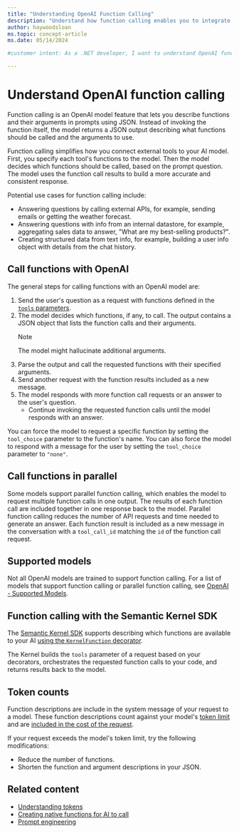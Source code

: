 ```yaml
---
title: "Understanding OpenAI Function Calling"
description: "Understand how function calling enables you to integrate external tools with your OpenAI application."
author: haywoodsloan
ms.topic: concept-article 
ms.date: 05/14/2024

#customer intent: As a .NET developer, I want to understand OpenAI function calling so that I can integrate external tools with AI completions in my .NET project.

---
```


# Understand OpenAI function calling

Function calling is an OpenAI model feature that lets you describe functions and their arguments in prompts using JSON. Instead of invoking the function itself, the model returns a JSON output describing what functions should be called and the arguments to use.

Function calling simplifies how you connect external tools to your AI model. First, you specify each tool's functions to the model. Then the model decides which functions should be called, based on the prompt question. The model uses the function call results to build a more accurate and consistent response.

Potential use cases for function calling include:

* Answering questions by calling external APIs, for example, sending emails or getting the weather forecast.
* Answering questions with info from an internal datastore, for example, aggregating sales data to answer, "What are my best-selling products?".
* Creating structured data from text info, for example, building a user info object with details from the chat history.

## Call functions with OpenAI

The general steps for calling functions with an OpenAI model are:

1. Send the user's question as a request with functions defined in the [`tools` parameters](https://platform.openai.com/docs/api-reference/chat/create#chat-create-tools).
1. The model decides which functions, if any, to call. The output contains a JSON object that lists the function calls and their arguments.
    > [!NOTE]
    > The model might hallucinate additional arguments.
1. Parse the output and call the requested functions with their specified arguments.
1. Send another request with the function results included as a new message.
1. The model responds with more function call requests or an answer to the user's question.
   * Continue invoking the requested function calls until the model responds with an answer.

You can force the model to request a specific function by setting the `tool_choice` parameter to the function's name. You can also force the model to respond with a message for the user by setting the `tool_choice` parameter to `"none"`.

## Call functions in parallel

Some models support parallel function calling, which enables the model to request multiple function calls in one output. The results of each function call are included together in one response back to the model. Parallel function calling reduces the number of API requests and time needed to generate an answer. Each function result is included as a new message in the conversation with a `tool_call_id` matching the `id` of the function call request.

## Supported models

Not all OpenAI models are trained to support function calling. For a list of models that support function calling or parallel function calling, see [OpenAI - Supported Models](https://platform.openai.com/docs/guides/function-calling/supported-models).

## Function calling with the Semantic Kernel SDK

The [Semantic Kernel SDK](/semantic-kernel/overview/) supports describing which functions are available to your AI [using the `KernelFunction` decorator](/semantic-kernel/agents/plugins/using-the-kernelfunction-decorator?tabs=Csharp#use-the-kernelfunction-decorator-to-define-a-native-function).

The Kernel builds the `tools` parameter of a request based on your decorators, orchestrates the requested function calls to your code, and returns results back to the model.

## Token counts

Function descriptions are include in the system message of your request to a model. These function descriptions count against your model's [token limit](/azure/ai-services/openai/quotas-limits) and are [included in the cost of the request](https://azure.microsoft.com/pricing/details/cognitive-services/openai-service/).

If your request exceeds the model's token limit, try the following modifications:

* Reduce the number of functions.
* Shorten the function and argument descriptions in your JSON.

## Related content

* [Understanding tokens](understanding-tokens.md)
* [Creating native functions for AI to call](/semantic-kernel/agents/plugins/using-the-kernelfunction-decorator?tabs=Csharp)
* [Prompt engineering](prompt-engineering-dotnet.md)
